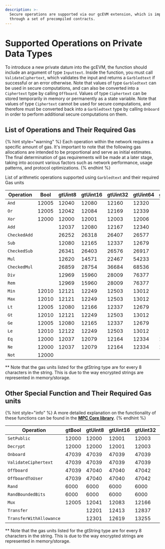 ```yaml
---
description: >-
  Secure operations are supported via our gcEVM extension, which is implemented
  through a set of precompiled contracts.
---
```


# Supported Operations on Private Data Types

To introduce a new private datum into the gcEVM, the function should include an argument of type `Inputtext`. Inside the function, you must call `ValidateCiphertext`, which validates the input and returns a `Garbledtext` if successful or an error otherwise. Note that values of type `Garbledtext` can be used in secure computations, and can also be converted into a `Ciphertext` type by calling `Offboard`. Values of type `Ciphertext` can be stored temporarily in memory or permanently as a state variable. Note that values of type `Ciphertext` cannot be used for secure computations, and therefore must be converted back into a `Garbledtext` type by calling `Onboard` in order to perform additional secure computations on them.

## List of Operations and Their Required Gas

{% hint style="warning" %}
Each operation within the network requires a specific amount of gas. It's important to note that the following gas allocations are intended to be proportional and serve as initial estimates. The final determination of gas requirements will be made at a later stage, taking into account various factors such as network performance, usage patterns, and protocol optimizations.
{% endhint %}

List of  arithmetic operations supported using `Garbledtext` and their required Gas units

<table data-full-width="false"><thead><tr><th width="152">Operation</th><th>Bool</th><th>gtUint8</th><th>gtUint16</th><th>gtUint32</th><th>gtUint64</th><th>gtString**</th><th data-hidden data-type="number">gtString</th></tr></thead><tbody><tr><td><code>And</code></td><td>12005</td><td>12040</td><td>12080</td><td>12160</td><td>12320</td><td></td><td>null</td></tr><tr><td><code>Or</code></td><td>12005</td><td>12042</td><td>12084</td><td>12169</td><td>12339</td><td></td><td>null</td></tr><tr><td><code>Xor</code></td><td>12000</td><td>12000</td><td>12001</td><td>12003</td><td>12006</td><td></td><td>null</td></tr><tr><td><code>Add</code></td><td></td><td>12037</td><td>12080</td><td>12167</td><td>12340</td><td></td><td>null</td></tr><tr><td><code>CheckedAdd</code></td><td></td><td>26252</td><td>26318</td><td>26407</td><td>26577</td><td></td><td>null</td></tr><tr><td><code>Sub</code></td><td></td><td>12080</td><td>12165</td><td>12337</td><td>12679</td><td></td><td>null</td></tr><tr><td><code>CheckedSub</code></td><td></td><td>26341</td><td>26403</td><td>26576</td><td>26917</td><td></td><td>null</td></tr><tr><td><code>Mul</code></td><td></td><td>12620</td><td>14571</td><td>22467</td><td>54233</td><td></td><td>null</td></tr><tr><td><code>CheckedMul</code></td><td></td><td>26859</td><td>28754</td><td>36684</td><td>68536</td><td></td><td>null</td></tr><tr><td><code>Div</code></td><td></td><td>12969</td><td>15960</td><td>28009</td><td>76377</td><td></td><td>null</td></tr><tr><td><code>Rem</code></td><td></td><td>12969</td><td>15960</td><td>28009</td><td>76377</td><td></td><td>null</td></tr><tr><td><code>Min</code></td><td>12010</td><td>12121</td><td>12249</td><td>12503</td><td>13012</td><td></td><td>null</td></tr><tr><td><code>Max</code></td><td>12010</td><td>12121</td><td>12249</td><td>12503</td><td>13012</td><td></td><td>null</td></tr><tr><td><code>Lt</code></td><td>12005</td><td>12080</td><td>12166</td><td>12337</td><td>12679</td><td></td><td>null</td></tr><tr><td><code>Gt</code></td><td>12010</td><td>12121</td><td>12249</td><td>12503</td><td>13012</td><td></td><td>null</td></tr><tr><td><code>Ge</code></td><td>12005</td><td>12080</td><td>12165</td><td>12337</td><td>12679</td><td></td><td>null</td></tr><tr><td><code>Le</code></td><td>12010</td><td>12122</td><td>12249</td><td>12503</td><td>13012</td><td></td><td>null</td></tr><tr><td><code>Eq</code></td><td>12000</td><td>12037</td><td>12079</td><td>12164</td><td>12334</td><td>12334</td><td>null</td></tr><tr><td><code>Ne</code></td><td>12000</td><td>12037</td><td>12079</td><td>12164</td><td>12334</td><td>12334</td><td>null</td></tr><tr><td><code>Not</code></td><td>12000</td><td></td><td></td><td></td><td></td><td></td><td>null</td></tr></tbody></table>

\*\* Note that the gas units listed for the gtString type are for every 8 characters in the string.  This is due to the way encrypted strings are represented in memory/storage.

## Other Special Function and Their Required Gas units

{% hint style="info" %}
A more detailed explanation on the functionality of these functions can be found in the [**MPC Core library**](../tools/contracts-library/mpc-core.md).
{% endhint %}

<table><thead><tr><th width="262">Operation</th><th>gtBool</th><th>gtUint8</th><th>gtUint16</th><th>gtUint32</th><th>gtUint64</th><th>gtString**</th></tr></thead><tbody><tr><td><code>SetPublic</code></td><td>12000</td><td>12000</td><td>12001</td><td>12003</td><td>12006</td><td>12006</td></tr><tr><td><code>Decrypt</code></td><td>12000</td><td>12000</td><td>12001</td><td>12003</td><td>12006</td><td>12006</td></tr><tr><td><code>Onboard</code></td><td>47039</td><td>47039</td><td>47039</td><td>47039</td><td>47039</td><td>47039</td></tr><tr><td><code>ValidateCiphertext</code></td><td>47039</td><td>47039</td><td>47039</td><td>47039</td><td>47039</td><td>47039</td></tr><tr><td><code>Offboard</code></td><td>47039</td><td>47040</td><td>47040</td><td>47042</td><td>47045</td><td>47045</td></tr><tr><td><code>OffboardToUser</code></td><td>47039</td><td>47040</td><td>47040</td><td>47042</td><td>47045</td><td>47045</td></tr><tr><td><code>Rand</code></td><td>6000</td><td>6000</td><td>6000</td><td>6000</td><td>6000</td><td></td></tr><tr><td><code>RandBoundedBits</code></td><td>6000</td><td>6000</td><td>6000</td><td>6000</td><td>6000</td><td></td></tr><tr><td><code>Mux</code></td><td>12005</td><td>12041</td><td>12083</td><td>12166</td><td>12332</td><td></td></tr><tr><td><code>Transfer</code></td><td></td><td>12201</td><td>12413</td><td>12837</td><td>13685</td><td></td></tr><tr><td><code>TransferWithAllowance</code></td><td></td><td>12301</td><td>12619</td><td>13255</td><td>14527</td><td></td></tr></tbody></table>

\*\* Note that the gas units listed for the gtString type are for every 8 characters in the string.  This is due to the way encrypted strings are represented in memory/storage.
